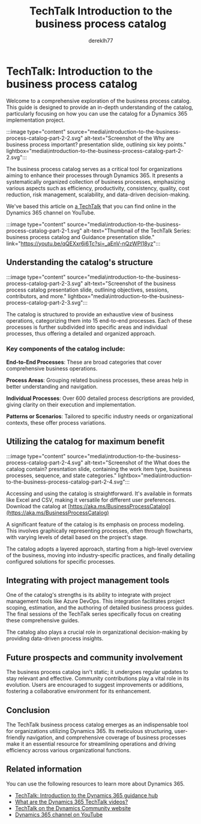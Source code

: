 ﻿---
title: TechTalk Introduction to the business process catalog
description: Learn about the business process catalog and why and how business processes can improve your organization's efficency, productivity, risk management, and more.
author: dereklh77
ms.author: v-heuerderek
ms.topic: conceptual
ms.date: 02/21/2024
ai-usage: ai-assisted
---

# TechTalk: Introduction to the business process catalog

Welcome to a comprehensive exploration of the business process catalog. This guide is designed to provide an in-depth understanding of the catalog, particularly focusing on how you can use the catalog for a Dynamics 365 implementation project.

:::image type="content" source="media\introduction-to-the-business-process-catalog-part-2-2.svg" alt-text="Screenshot of the Why are business process important? presentation slide, outlining six key points." lightbox="media\introduction-to-the-business-process-catalog-part-2-2.svg":::

The business process catalog serves as a critical tool for organizations aiming to enhance their processes through Dynamics 365. It presents a systematically organized collection of business processes, emphasizing various aspects such as efficiency, productivity, consistency, quality, cost reduction, risk management, scalability, and data-driven decision-making.

We've based this article on [a TechTalk](https://youtu.be/qQEXxr6i6Tc?si=_aEnV-nQzWPI18yz) that you can find online in the Dynamics 365 channel on YouTube.  

:::image type="content" source="media\introduction-to-the-business-process-catalog-part-2-1.svg" alt-text="Thumbnail of the TechTalk Series: business process catalog and Guidance presentation slide." link="https://youtu.be/qQEXxr6i6Tc?si=_aEnV-nQzWPI18yz":::

## Understanding the catalog's structure

:::image type="content" source="media\introduction-to-the-business-process-catalog-part-2-3.svg" alt-text="Screenshot of the business process catalog presentation slide, outlining objectives, sessions, contributors, and more." lightbox="media\introduction-to-the-business-process-catalog-part-2-3.svg":::

The catalog is structured to provide an exhaustive view of business operations, categorizing them into 15 end-to-end processes. Each of these processes is further subdivided into specific areas and individual processes, thus offering a detailed and organized approach.

### Key components of the catalog include:

**End-to-End Processes**: These are broad categories that cover comprehensive business operations.

**Process Areas**: Grouping related business processes, these areas help in better understanding and navigation.

**Individual Processes**: Over 600 detailed process descriptions are provided, giving clarity on their execution and implementation.

**Patterns or Scenarios**: Tailored to specific industry needs or organizational contexts, these offer process variations.

## Utilizing the catalog for maximum benefit

:::image type="content" source="media\introduction-to-the-business-process-catalog-part-2-4.svg" alt-text="Screenshot of the What does the catalog contain? presntation slide, containing the work item type, business processes, sequence, and state categories." lightbox="media\introduction-to-the-business-process-catalog-part-2-4.svg":::

Accessing and using the catalog is straightforward. It's available in formats like Excel and CSV, making it versatile for different user preferences. Download the catalog at [https://aka.ms/BusinessProcessCatalog](https://aka.ms/BusinessProcessCatalog)

A significant feature of the catalog is its emphasis on process modeling. This involves graphically representing processes, often through flowcharts, with varying levels of detail based on the project's stage.

The catalog adopts a layered approach, starting from a high-level overview of the business, moving into industry-specific practices, and finally detailing configured solutions for specific processes.

## Integrating with project management tools

One of the catalog's strengths is its ability to integrate with project management tools like Azure DevOps. This integration facilitates project scoping, estimation, and the authoring of detailed business process guides. The final sessions of the TechTalk series specifically focus on creating these comprehensive guides.

The catalog also plays a crucial role in organizational decision-making by providing data-driven process insights.

## Future prospects and community involvement

The business process catalog isn't static; it undergoes regular updates to stay relevant and effective. Community contributions play a vital role in its evolution. Users are encouraged to suggest improvements or additions, fostering a collaborative environment for its enhancement.

## Conclusion

The TechTalk business process catalog emerges as an indispensable tool for organizations utilizing Dynamics 365. Its meticulous structuring, user-friendly navigation, and comprehensive coverage of business processes make it an essential resource for streamlining operations and driving efficiency across various organizational functions.

## Related information

You can use the following resources to learn more about Dynamics 365.

- [TechTalk: Introduction to the Dynamics 365 guidance hub](get-started-guidance-hub.md)
- [What are the Dynamics 365 TechTalk videos?](../roles/techtalk-videos.md)  
- [TechTalk on the Dynamics Community website](https://community.dynamics.com/videos/) 
- [Dynamics 365 channel on YouTube](https://www.youtube.com/channel/UC5QxCcXhFFixs1nfmOpJlvQ)